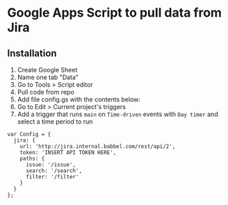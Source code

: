 # Google Apps Script to pull data from Jira

## Installation

1. Create Google Sheet
1. Name one tab "Data"
1. Go to Tools > Script editor
1. Pull code from repo
1. Add file config.gs with the contents below:
1. Go to Edit > Current project's triggers
1. Add a trigger that runs `main` on `Time-driven` events with `Day timer` and select a time period to run

```
var Config = {
  jira: {
    url: 'http://jira.internal.babbel.com/rest/api/2',
    token: 'INSERT API TOKEN HERE',
    paths: {
      issue: '/issue',
      search: '/search',
      filter: '/filter'
    }
  }
};
```
